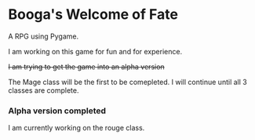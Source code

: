 # Booga's Welcome of Fate

A RPG using Pygame. 

I am working on this game for fun and for experience.

~~I am trying to get the game into an alpha version~~

The Mage class will be the first to be comepleted. I will continue until all 3 classes are complete.
### Alpha version completed

I am currently working on the rouge class.

